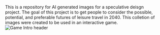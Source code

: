 This is a repository for AI generated images for a speculative deisgn project.  The goal of this project is to get people to consider the possible, potential, and preferable futures of leisure travel in 2040.
This colletion of images were created to be used in an interactive game.
![Game Intro header](/travelfutures2040-github-pages/images/GameIntroHheader.png)
